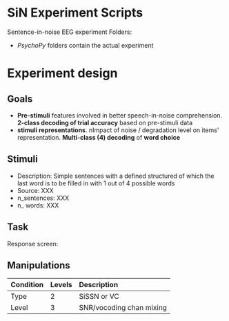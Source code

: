 # SiN Experiment Scripts
Sentence-in-noise EEG experiment 
Folders: 
- *PsychoPy* folders contain the actual experiment 

# Experiment design
## Goals
- **Pre-stimuli**  features involved in better speech-in-noise comprehension. **2-class decoding of trial accuracy** based on pre-stimuli data
- **stimuli representations**. nImpact of noise / degradation level on items' representation. **Multi-class (4) decoding** of **word choice**
 

## Stimuli 
- Description: Simple sentences with a defined structured of which the last word is to be filled in with 1 out of 4 possible words 
- Source: XXX 
- n_sentences:  XXX
- n_ words: XXX

## Task 
Response screen: 

## Manipulations

 | Condition | Levels | Description | 
|:-----|:-----------|:-------|
| Type | 2 | SiSSN or VC || 
| Level | 3 |  SNR/vocoding chan mixing || 
